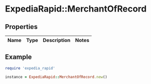 # ExpediaRapid::MerchantOfRecord

## Properties

| Name | Type | Description | Notes |
| ---- | ---- | ----------- | ----- |

## Example

```ruby
require 'expedia_rapid'

instance = ExpediaRapid::MerchantOfRecord.new()
```

